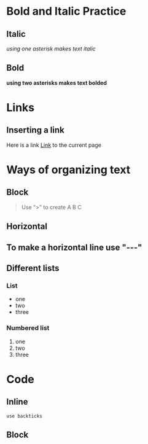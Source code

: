 # Bold and Italic Practice
## Italic
*using one asterisk makes text italic*
## Bold
**using two asterisks makes text bolded**

# Links
## Inserting a link
Here is a link [Link](https://myxpan.github.io/cse15l-lab-reports/) to the current page

# Ways of organizing text
## Block
> Use ">" to create
> A
> B
> C

## Horizontal
To make a horizontal line use "---"
---

## Different lists
### List
- one
- two
- three
### Numbered list
1. one
2. two
3. three

# Code
## Inline
`use backticks`

## Block
